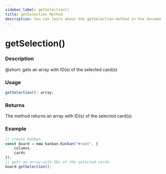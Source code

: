 ```yaml
---
sidebar_label: getSelection()
title: getSelection Method
description: You can learn about the getSelection method in the documentation of the DHTMLX JavaScript Kanban library. Browse developer guides and API reference, try out code examples and live demos, and download a free 30-day evaluation version of DHTMLX Kanban.
---
```


# getSelection()

### Description

@short: gets an array with ID(s) of the selected card(s)

### Usage

~~~jsx {}
getSelection(): array;
~~~

### Returns

The method returns an array with ID(s) of the selected card(s)

### Example

~~~jsx {7}
// create Kanban
const board = new kanban.Kanban("#root", {
	columns,
	cards
});
// gets an array with IDs of the selected cards
board.getSelection();
~~~
